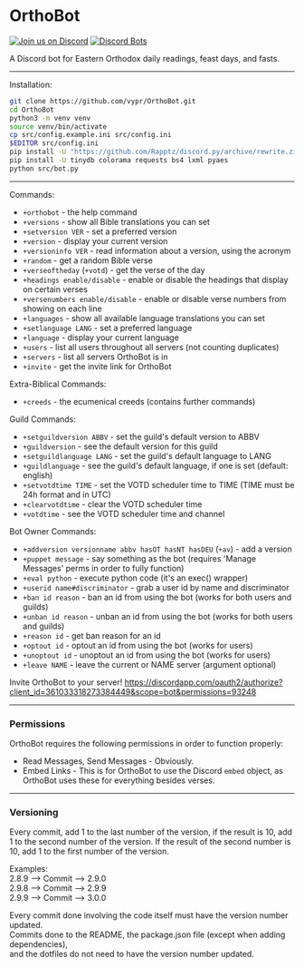 # OrthoBot
[![Join us on Discord](https://img.shields.io/discord/362503610006765568.svg)](https://discord.gg/seKEJUn) [![Discord Bots](https://discordbots.org/api/widget/lib/361033318273384449.png)](https://discordbots.org/bot/361033318273384449)

A Discord bot for Eastern Orthodox daily readings, feast days, and fasts.

---

Installation:

```bash
git clone https://github.com/vypr/OrthoBot.git
cd OrthoBot
python3 -m venv venv
source venv/bin/activate
cp src/config.example.ini src/config.ini
$EDITOR src/config.ini
pip install -U "https://github.com/Rapptz/discord.py/archive/rewrite.zip#egg=discord.py[voice]"
pip install -U tinydb colorama requests bs4 lxml pyaes
python src/bot.py
```

---

Commands:

* `+orthobot` - the help command
* `+versions` - show all Bible translations you can set
* `+setversion VER` - set a preferred version
* `+version` - display your current version
* `+versioninfo VER` - read information about a version, using the acronym
* `+random` - get a random Bible verse
* `+verseoftheday` (`+votd`) - get the verse of the day
* `+headings enable/disable` - enable or disable the headings that display on certain verses
* `+versenumbers enable/disable` - enable or disable verse numbers from showing on each line
* `+languages` - show all available language translations you can set
* `+setlanguage LANG` - set a preferred language
* `+language` - display your current language
* `+users` - list all users throughout all servers (not counting duplicates)
* `+servers` - list all servers OrthoBot is in
* `+invite` - get the invite link for OrthoBot

Extra-Biblical Commands:

* `+creeds` - the ecumenical creeds (contains further commands)

Guild Commands:

* `+setguildversion ABBV` - set the guild's default version to ABBV
* `+guildversion` - see the default version for this guild
* `+setguildlanguage LANG` - set the guild's default language to LANG
* `+guildlanguage` - see the guild's default language, if one is set (default: english)
* `+setvotdtime TIME` - set the VOTD scheduler time to TIME (TIME must be 24h format and in UTC)
* `+clearvotdtime` - clear the VOTD scheduler time
* `+votdtime` - see the VOTD scheduler time and channel

Bot Owner Commands:

* `+addversion versionname abbv hasOT hasNT hasDEU` (`+av`) - add a version
* `+puppet message` - say something as the bot (requires 'Manage Messages' perms in order to fully function)
* `+eval python` - execute python code (it's an exec() wrapper)
* `+userid name#discriminator` - grab a user id by name and discriminator
* `+ban id reason` - ban an id from using the bot (works for both users and guilds)
* `+unban id reason` - unban an id from using the bot (works for both users and guilds)
* `+reason id` - get ban reason for an id
* `+optout id` - optout an id from using the bot (works for users)
* `+unoptout id` - unoptout an id from using the bot (works for users)
* `+leave NAME` - leave the current or NAME server (argument optional)

Invite OrthoBot to your server! https://discordapp.com/oauth2/authorize?client_id=361033318273384449&scope=bot&permissions=93248

---

### Permissions

OrthoBot requires the following permissions in order to function properly:

- Read Messages, Send Messages - Obviously.
- Embed Links - This is for OrthoBot to use the Discord `embed` object, as OrthoBot uses these for everything besides verses. 

---

### Versioning

Every commit, add 1 to the last number of the version, if the result is 10,
add 1 to the second number of the version. If the result of the second number is 10,
add 1 to the first number of the version.

Examples:  
2.8.9 --> Commit --> 2.9.0  
2.9.8 --> Commit --> 2.9.9  
2.9.9 --> Commit --> 3.0.0  

Every commit done involving the code itself must have the version number updated.   
Commits done to the README, the package.json file (except when adding dependencies),   
and the dotfiles do not need to have the version number updated.
